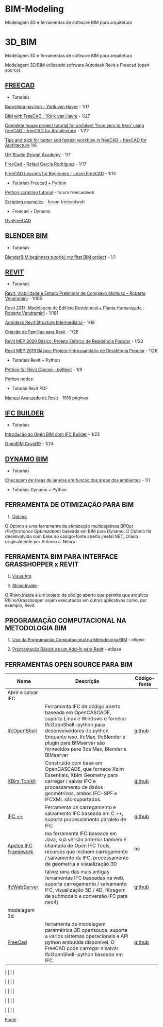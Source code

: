 # BIM-Modeling
Modelagem 3D e ferramentas de software BIM para arquitetura



# 3D_BIM

Modelagem 3D e ferramentas de software BIM para arquitetura

Modelagem 3D/BIM utilizando software Autodesk Revit e Freecad (open source).


## [FREECAD](https://www.freecadweb.org/)

- Tutoriais

[Barcelona pavilion - Yorik van Havre](https://www.youtube.com/playlist?list=PLmKdGVtV5VnuE5U75CEORkjlVK_nzQQUh) - 1/17

[BIM with FreeCAD - Yorik van Havre](https://www.youtube.com/playlist?list=PLmKdGVtV5Vnt2cj4IZIv9FM39QHaE1ZaU) - 1/27

[Complete house project tutorial for architect 'from zero to hero' using freeCAD - freeCAD for Architecture](https://www.youtube.com/watch?v=RcX0-IArnzo&list=PLwA6cJhCSx1M8BGm9eZ_hZFvz48u8YCFl) - 1/22

[Tips and trick for better and fastest workflow in freeCAD - freeCAD for Architecture](https://www.youtube.com/playlist?list=PLwA6cJhCSx1P1erikDHTa6C9t2CweQaz-) 1/8

[UH Studio Design Academy](https://www.youtube.com/watch?v=9EzxiwjKzTQ&list=PLJThqQUeIsPTw-SQeY595Kpz_xQeZxz4o) - 1/7

[FreeCad - Rafael García Rodríguez](PLvDOxR8gzkX_3LtuEKBIoNLFFgJK_AXkE) - 1/17

[FreeCAD Lessons for Beginners - Learn FreeCAD](https://www.youtube.com/playlist?list=PL6fZ68Cq3L8k0JhxnIVjZQN26cn9idJrj) - 1/13

- Tutoriais Freecad + Python

[Python scripting tutorial](https://www.freecadweb.org/wiki/index.php?title=Introduction_to_Python) - forum freecadweb

[Scripting examples](https://www.freecadweb.org/wiki/index.php?title=Scripting_examples) - forum freecadweb

- Freecad + Dynamo

[DynFreeCAD](https://github.com/infeeeee/DynFreeCAD)

## [BLENDER BIM](https://blenderbim.org/)

- Tutoriais

[BlenderBIM beginners tutorial: my first BIM project](https://blenderbim.org/blenderbim-tutorial.html) - 1/1


## [REVIT](https://www.autodesk.com/products/revit/overview)

- Tutoriais

[Revit: Viabilidade e Estudo Preliminar de Complexo Multiuso - Roberta Vendramini](https://www.youtube.com/playlist?list=PL9t0ZaF1phAV3UH9aZofSmkT5cDY24tPr) - 1/105

[Revit 2017: Modelagem de Edifício Residencial + Planta Humanizada - Roberta Vendramini](https://www.youtube.com/playlist?list=PL9t0ZaF1phAW-p-J4vXmFNjb2dXmeTz8P) - 1/181

[Autodesk Revit Structure Intermediário](https://engenhabim.com/curso/autodesk-revit-structure-2016/) - 1/18

[Criação de Famílias para Revit](https://engenhabim.com/curso/criacao-de-familias/) - 1/28

[Revit MEP 2020 Básico: Projeto Elétrico de Residência Popular](https://cursosconstruir.com.br/curso/revit-mep-basico-projeto-eletrico/) - 1/23

[Revit MEP 2019 Básico: Projeto Hidrossanitário de Residência Popular](https://cursosconstruir.com.br/curso/revit-mep-basico-projeto-hidrossanitario/) - 1/26


- Tutoriais Revit + Python

[Python for Revit Course - pyRevit](https://www.youtube.com/playlist?list=PLc_1PNcpnV5742XyF8z7xyL9OF8XJNYnv) - 1/9

[Python nodes](https://primer.dynamobim.org/10_Custom-Nodes/10-4_Python.html)

- Tutorial Revit PDF

[Manual Avanzado de Revit](https://www.espaciobim.com/recursos-gratis) - 1816 páginas

## [IFC BUILDER](http://ifc-builder.en.cype.com/)

- Tutoriais

[Introdução ao Open BIM com IFC Builder](https://www.udemy.com/course/openbim-ifcbuilder/) - 1/23

[OpenBIM Covid19](https://www.udemy.com/course/openbim-covid19/) - 1/24


## [DYNAMO BIM](https://dynamobim.org/)

- Tutoriais

[Checagem de áreas de janelas em função das áreas dos ambientes](https://knowledge.autodesk.com/pt-br/support/revit-products/learn-explore/caas/simplecontent/content/checagem-de--C3-A1reas-de-janelas-em-fun-C3-A7-C3-A3o-das--C3-A1reas-dos-ambientes-com-o-dynamo.html?fbclid=IwAR1c1EpfLA6GxJtN79P4g3Zce-IS6kIgiT26VwYQFp_XVRPGTFYUr7M_42w) - 1/1

- Tutoriais Dynamo + Python

## FERRAMENTA DE OTIMIZAÇÃO PARA BIM

1. [Optimo](https://github.com/renatogcruz/Evolutionary-computing/tree/master/optimo_optimization_revit)

O Optimo é uma ferramenta de otimização multiobjetivos BPOpt (*Performance Optimization*) baseada em BIM para Dynamo. O Optimo foi desenvolvido com base no código-fonte aberto jmetal.NET, criado originalmente por Antonio J. Nebro.

## FERRAMENTA BIM PARA INTERFACE GRASSHOPPER x REVIT

1. [VisualArq](https://www.visualarq.com/es/download/)

2. [Rhino.Inside](https://www.rhino3d.com/inside)

O Rhino.Inside é um projeto de código aberto que permite que arquivos Rhino/Grasshopper sejam executados em outros aplicativos como, por exemplo, Revit.

## PROGRAMAÇÃO COMPUTACIONAL NA METODOLOGIA BIM

1. [Uso da Programação Computacional na Metodologia BIM](https://www.etlipse.com/downloads) - etlipse

2. [Programação Básica de um Add-In para Revit](https://www.etlipse.com/downloads) - etlipse

## FERRAMENTAS OPEN SOURCE PARA BIM

|  Nome  | Descrição     |  Código-fonte   |
|-------|  ------------  |  ------------  |
|Abrir e salvar IFC|      |                |
|[IfcOpenShell](http://ifcopenshell.org/) | Ferramenta IFC de código aberto baseada em OpenCASCADE, suporta Linux e Windows e fornece IfcOpenShell-python para desenvolvedores de python. Enquanto isso, IfcMax, IfcBlender e plugin para BIMserver são fornecidos para 3ds Max, Blender e BIMserver|[github](https://github.com/IfcOpenShell/)|
|[XBim Toolkit](https://docs.xbim.net/) |   Construído com base em OpenCASCADE, que fornece Xbim Essentials, Xbim Geometry para carregar / salvar IFC e processamento de dados geométricos, ambos IFC-SPF e IFCXML são suportados.         | [github](https://github.com/xBimTeam)|
|[IFC ++](https://ifcquery.com/)  | Ferramenta de carregamento e salvamento IFC baseada em C ++, suporta processamento paralelo de IFC  |   [github](https://github.com/ifcquery/ifcplusplus)   |  
| [Apstex IFC Framework](http://www.apstex.com/)      | ma ferramenta IFC baseada em Java, sua versão anterior também é chamada de Open IFC Tools, recursos que incluem carregamento / salvamento de IFC, processamento de geometria e visualização 3D          |   nc       |
|   [IfcWebServer](https://ifcwebserver.org/)    |    talvez uma das mais antigas ferramentas IFC baseadas na web, suporta carregamento / salvamento IFC, visualização 3D / 4D, filtragem de submodelo e conversão IFC para neo4j       |  [github](https://github.com/ifcwebserver/ifcwebserver)        |
| modelagem 3d      |           |          |
| [FreeCad](https://freecadweb.org/)      |    ferramenta de modelagem paramétrica 3D opensouce, suporte a vários sistemas operacionais e API python embutida disponível. O FreeCAD pode carregar e salvar IfcOpenShell-python baseado em IFC       |  [github](https://github.com/FreeCAD/FreeCAD)        |

|       |           |          |

|       |           |          |

|       |           |          |

|       |           |          |

|       |           |          |

[Fonte](https://linjiarui.net/en/posts/2020-06-15-opensource-bim-tools)


